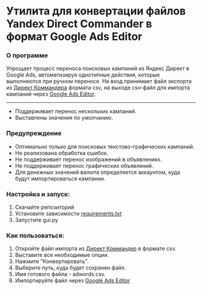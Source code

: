 # Утилита для конвертации файлов Yandex Direct Commander в формат Google Ads Editor

### О программе
Упрощает процесс переноса поисковых кампаний из Яндекс Директ в Google Ads, автоматизируя однотипные действия,
которые выполняются при ручном переносе. На вход принимает файл экспорта из [Директ Коммандера](https://yandex.com/promo/commander/new)
формата csv, на выходе csv-файл для импорта кампаний через [Google Ads Editor](https://ads.google.com/home/tools/ads-editor/).
***
* Поддерживает перенос нескольких кампаний.
* Выставлены значения по умолчанию.

### Предупреждение
* Оптимально только для поисковых текстово-графических кампаний.
* Не реализована обработка ошибок.
* Не поддерживает перенос изображений в объявлениях.
* Не поддерживает перенос графических объявлений.
* Для денежных значений валюта определяется аккаунтом, куда будут импортироваться кампании.

### Настройка и запуск:
1. Скачайте репозиторий
2. Установите зависимости [requirements.txt](https://github.com/danila-panteleev/yandex-direct-to-google-ads/blob/master/requirements.txt)
3. Запустите gui.py

### Как пользоваться:
1. Откройте файл импорта из [Директ Коммандер](https://yandex.com/promo/commander/new) в формате csv.
2. Выставите все необходимые опции.
3. Нажмите "Конвертировать".
4. Выберите путь, куда будет сохранен файл.
5. Имя готового файла - adwords.csv.
6. Импортируйте файл через [Google Ads Editor](https://ads.google.com/home/tools/ads-editor/)
